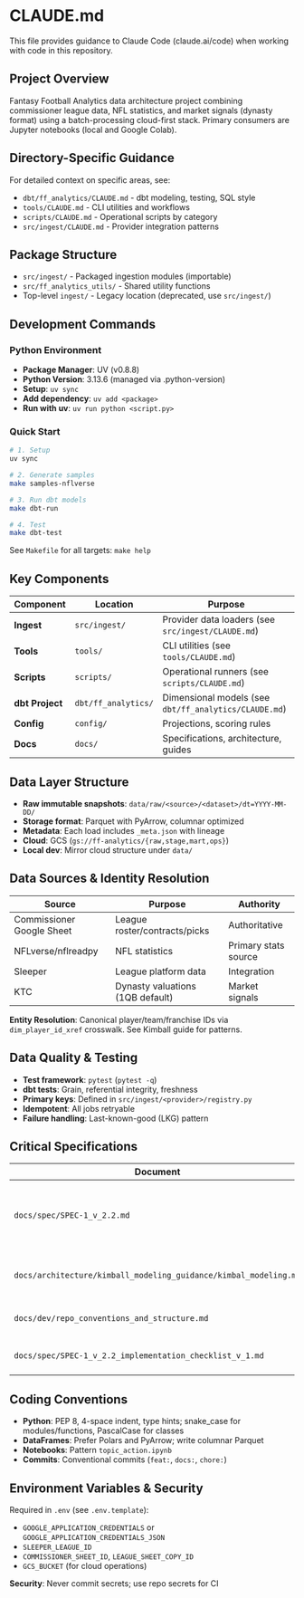 # CLAUDE.md

This file provides guidance to Claude Code (claude.ai/code) when working with code in this repository.

## Project Overview

Fantasy Football Analytics data architecture project combining commissioner league data, NFL statistics, and market signals (dynasty format) using a batch-processing cloud-first stack. Primary consumers are Jupyter notebooks (local and Google Colab).

## Directory-Specific Guidance

For detailed context on specific areas, see:

- `dbt/ff_analytics/CLAUDE.md` - dbt modeling, testing, SQL style
- `tools/CLAUDE.md` - CLI utilities and workflows
- `scripts/CLAUDE.md` - Operational scripts by category
- `src/ingest/CLAUDE.md` - Provider integration patterns

## Package Structure

- `src/ingest/` - Packaged ingestion modules (importable)
- `src/ff_analytics_utils/` - Shared utility functions
- Top-level `ingest/` - Legacy location (deprecated, use `src/ingest/`)

## Development Commands

### Python Environment

- **Package Manager**: UV (v0.8.8)
- **Python Version**: 3.13.6 (managed via .python-version)
- **Setup**: `uv sync`
- **Add dependency**: `uv add <package>`
- **Run with uv**: `uv run python <script.py>`

### Quick Start

```bash
# 1. Setup
uv sync

# 2. Generate samples
make samples-nflverse

# 3. Run dbt models
make dbt-run

# 4. Test
make dbt-test
```

See `Makefile` for all targets: `make help`

## Key Components

| Component       | Location            | Purpose                                               |
| --------------- | ------------------- | ----------------------------------------------------- |
| **Ingest**      | `src/ingest/`       | Provider data loaders (see `src/ingest/CLAUDE.md`)    |
| **Tools**       | `tools/`            | CLI utilities (see `tools/CLAUDE.md`)                 |
| **Scripts**     | `scripts/`          | Operational runners (see `scripts/CLAUDE.md`)         |
| **dbt Project** | `dbt/ff_analytics/` | Dimensional models (see `dbt/ff_analytics/CLAUDE.md`) |
| **Config**      | `config/`           | Projections, scoring rules                            |
| **Docs**        | `docs/`             | Specifications, architecture, guides                  |

## Data Layer Structure

- **Raw immutable snapshots**: `data/raw/<source>/<dataset>/dt=YYYY-MM-DD/`
- **Storage format**: Parquet with PyArrow, columnar optimized
- **Metadata**: Each load includes `_meta.json` with lineage
- **Cloud**: GCS (`gs://ff-analytics/{raw,stage,mart,ops}`)
- **Local dev**: Mirror cloud structure under `data/`

## Data Sources & Identity Resolution

| Source                    | Purpose                          | Authority            |
| ------------------------- | -------------------------------- | -------------------- |
| Commissioner Google Sheet | League roster/contracts/picks    | Authoritative        |
| NFLverse/nflreadpy        | NFL statistics                   | Primary stats source |
| Sleeper                   | League platform data             | Integration          |
| KTC                       | Dynasty valuations (1QB default) | Market signals       |

**Entity Resolution**: Canonical player/team/franchise IDs via `dim_player_id_xref` crosswalk. See Kimball guide for patterns.

## Data Quality & Testing

- **Test framework**: `pytest` (`pytest -q`)
- **dbt tests**: Grain, referential integrity, freshness
- **Primary keys**: Defined in `src/ingest/<provider>/registry.py`
- **Idempotent**: All jobs retryable
- **Failure handling**: Last-known-good (LKG) pattern

## Critical Specifications

| Document                                                         | Purpose                                                               |
| ---------------------------------------------------------------- | --------------------------------------------------------------------- |
| `docs/spec/SPEC-1_v_2.2.md`                                      | Complete data architecture (2×2 stat model, trade valuation, lineage) |
| `docs/architecture/kimball_modeling_guidance/kimbal_modeling.md` | Dimensional modeling patterns for dbt                                 |
| `docs/dev/repo_conventions_and_structure.md`                     | Repo layout, naming, data paths                                       |
| `docs/spec/SPEC-1_v_2.2_implementation_checklist_v_1.md`         | Implementation status and sequencing                                  |

## Coding Conventions

- **Python**: PEP 8, 4-space indent, type hints; snake_case for modules/functions, PascalCase for classes
- **DataFrames**: Prefer Polars and PyArrow; write columnar Parquet
- **Notebooks**: Pattern `topic_action.ipynb`
- **Commits**: Conventional commits (`feat:`, `docs:`, `chore:`)

## Environment Variables & Security

Required in `.env` (see `.env.template`):

- `GOOGLE_APPLICATION_CREDENTIALS` or `GOOGLE_APPLICATION_CREDENTIALS_JSON`
- `SLEEPER_LEAGUE_ID`
- `COMMISSIONER_SHEET_ID`, `LEAGUE_SHEET_COPY_ID`
- `GCS_BUCKET` (for cloud operations)

**Security**: Never commit secrets; use repo secrets for CI
